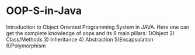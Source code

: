 # OOP-S-in-Java
Introduction to Object Oriented Programming System in JAVA. Here one can get the complete knowledge of oops and its 6 main pillars: 1)Object 2) Class/Methods 3) Inheritance 4) Abstraction 5)Encapsulation 6)Polymorphism
